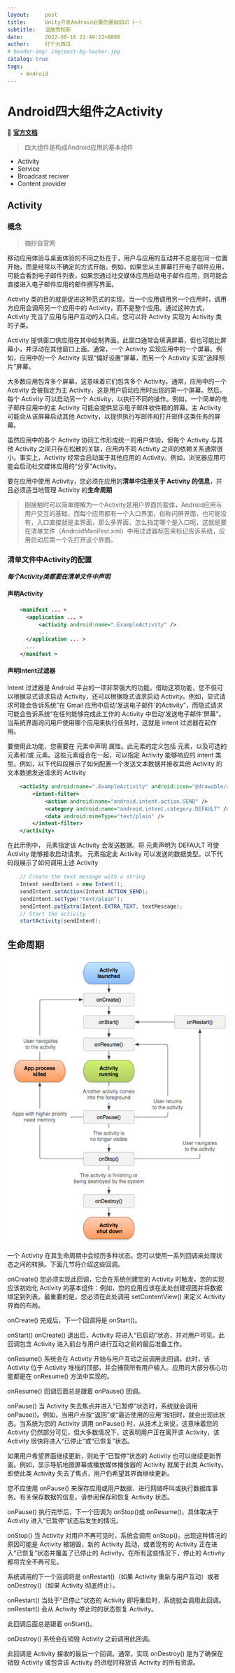 ```yaml
---
layout:     post
title:      Unity开发Android必要的基础知识（一）
subtitle:   温故而知新
date:       2022-08-16 21:49:22+0800
author:     打个大西瓜
# header-img: img/post-bg-hacker.jpg
catalog: true
tags:
    - Android
---
```


# Android四大组件之Activity
:pushpin: **[官方文档](https://developer.android.com/docs)**
> 四大组件是构成Android应用的基本组件
- Activity
- Service
- Broadcast reciver
- Content provider
## Activity

### 概念
> 摘抄自官网   

移动应用体验与桌面体验的不同之处在于，用户与应用的互动并不总是在同一位置开始，而是经常以不确定的方式开始。例如，如果您从主屏幕打开电子邮件应用，可能会看到电子邮件列表，如果您通过社交媒体应用启动电子邮件应用，则可能会直接进入电子邮件应用的邮件撰写界面。

Activity 类的目的就是促进这种范式的实现。当一个应用调用另一个应用时，调用方应用会调用另一个应用中的 Activity，而不是整个应用。通过这种方式，Activity 充当了应用与用户互动的入口点。您可以将 Activity 实现为 Activity 类的子类。

Activity 提供窗口供应用在其中绘制界面。此窗口通常会填满屏幕，但也可能比屏幕小，并浮动在其他窗口上面。通常，一个 Activity 实现应用中的一个屏幕。例如，应用中的一个 Activity 实现“偏好设置”屏幕，而另一个 Activity 实现“选择照片”屏幕。

大多数应用包含多个屏幕，这意味着它们包含多个 Activity。通常，应用中的一个 Activity 会被指定为主 Activity，这是用户启动应用时出现的第一个屏幕。然后，每个 Activity 可以启动另一个 Activity，以执行不同的操作。例如，一个简单的电子邮件应用中的主 Activity 可能会提供显示电子邮件收件箱的屏幕。主 Activity 可能会从该屏幕启动其他 Activity，以提供执行写邮件和打开邮件这类任务的屏幕。

虽然应用中的各个 Activity 协同工作形成统一的用户体验，但每个 Activity 与其他 Activity 之间只存在松散的关联，应用内不同 Activity 之间的依赖关系通常很小。事实上，Activity 经常会启动属于其他应用的 Activity。例如，浏览器应用可能会启动社交媒体应用的“分享”Activity。

要在应用中使用 Activity，您必须在应用的**清单中注册关于 Activity 的信息**，并且必须适当地管理 Activity 的**生命周期**

> 刚接触时可以简单理解为一个Activity是用户界面的载体，Android应用与用户交互的基础，而每个应用都有一个入口界面，俗称闪屏界面，也可能没有，入口直接就是主界面，那么多界面，怎么指定哪个是入口呢，这就是要在清单文件（AndroidManifest.xml）中用过滤器标签来标记告诉系统，应用启动后第一个先打开这个界面。

### 清单文件中Activity的配置
***每个Activity类都要在清单文件中声明***
#### 声明Activity
```xml
    <manifest ... >
      <application ... >
          <activity android:name=".ExampleActivity" />
          ...
      </application ... >
      ...
    </manifest >
```
#### 声明Intent过滤器
Intent 过滤器是 Android 平台的一项非常强大的功能。借助这项功能，您不但可以根据显式请求启动 Activity，还可以根据隐式请求启动 Activity。例如，显式请求可能会告诉系统“在 Gmail 应用中启动‘发送电子邮件’的Activity”，而隐式请求可能会告诉系统“在任何能够完成此工作的 Activity 中启动‘发送电子邮件’屏幕”。当系统界面询问用户使用哪个应用来执行任务时，这就是 intent 过滤器在起作用。

要使用此功能，您需要在 <activity> 元素中声明 <intent-filter> 属性。此元素的定义包括 <action> 元素，以及可选的 <category> 元素和/或 <data> 元素。这些元素组合在一起，可以指定 Activity 能够响应的 intent 类型。例如，以下代码段展示了如何配置一个发送文本数据并接收其他 Activity 的文本数据发送请求的 Activity
```xml
    <activity android:name=".ExampleActivity" android:icon="@drawable/app_icon">
        <intent-filter>
            <action android:name="android.intent.action.SEND" />
            <category android:name="android.intent.category.DEFAULT" />
            <data android:mimeType="text/plain" />
        </intent-filter>
    </activity>
```
在此示例中，<action> 元素指定该 Activity 会发送数据。将 <category> 元素声明为 DEFAULT 可使 Activity 能够接收启动请求。<data> 元素指定此 Activity 可以发送的数据类型。以下代码段展示了如何调用上述 Activity
```java
    // Create the text message with a string
    Intent sendIntent = new Intent();
    sendIntent.setAction(Intent.ACTION_SEND);
    sendIntent.setType("text/plain");
    sendIntent.putExtra(Intent.EXTRA_TEXT, textMessage);
    // Start the activity
    startActivity(sendIntent);
```
## 生命周期
![来自官网](/img/android-img/activity_lifecycle.png)

一个 Activity 在其生命周期中会经历多种状态。您可以使用一系列回调来处理状态之间的转换。下面几节将介绍这些回调。

onCreate()
您必须实现此回调，它会在系统创建您的 Activity 时触发。您的实现应该初始化 Activity 的基本组件：例如，您的应用应该在此处创建视图并将数据绑定到列表。最重要的是，您必须在此处调用 setContentView() 来定义 Activity 界面的布局。

onCreate() 完成后，下一个回调将是 onStart()。

onStart()
onCreate() 退出后，Activity 将进入“已启动”状态，并对用户可见。此回调包含 Activity 进入前台与用户进行互动之前的最后准备工作。

onResume()
系统会在 Activity 开始与用户互动之前调用此回调。此时，该 Activity 位于 Activity 堆栈的顶部，并会捕获所有用户输入。应用的大部分核心功能都是在 onResume() 方法中实现的。

onResume() 回调后面总是跟着 onPause() 回调。

onPause()
当 Activity 失去焦点并进入“已暂停”状态时，系统就会调用 onPause()。例如，当用户点按“返回”或“最近使用的应用”按钮时，就会出现此状态。当系统为您的 Activity 调用 onPause() 时，从技术上来说，这意味着您的 Activity 仍然部分可见，但大多数情况下，这表明用户正在离开该 Activity，该 Activity 很快将进入“已停止”或“已恢复”状态。

如果用户希望界面继续更新，则处于“已暂停”状态的 Activity 也可以继续更新界面。例如，显示导航地图屏幕或播放媒体播放器的 Activity 就属于此类 Activity。即使此类 Activity 失去了焦点，用户仍希望其界面继续更新。

您不应使用 onPause() 来保存应用或用户数据、进行网络呼叫或执行数据库事务。有关保存数据的信息，请参阅保存和恢复 Activity 状态。

onPause() 执行完毕后，下一个回调为 onStop()或 onResume()，具体取决于 Activity 进入“已暂停”状态后发生的情况。

onStop()
当 Activity 对用户不再可见时，系统会调用 onStop()。出现这种情况的原因可能是 Activity 被销毁，新的 Activity 启动，或者现有的 Activity 正在进入“已恢复”状态并覆盖了已停止的 Activity。在所有这些情况下，停止的 Activity 都将完全不再可见。

系统调用的下一个回调将是 onRestart()（如果 Activity 重新与用户互动）或者 onDestroy()（如果 Activity 彻底终止）。

onRestart()
当处于“已停止”状态的 Activity 即将重启时，系统就会调用此回调。onRestart() 会从 Activity 停止时的状态恢复 Activity。

此回调后面总是跟着 onStart()。

onDestroy()
系统会在销毁 Activity 之前调用此回调。

此回调是 Activity 接收的最后一个回调。通常，实现 onDestroy() 是为了确保在销毁 Activity 或包含该 Activity 的进程时释放该 Activity 的所有资源。
